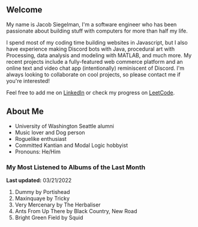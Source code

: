 
## Welcome
My name is Jacob Siegelman, I'm a software engineer who has been passionate about building stuff with computers for more than half my life.

I spend most of my coding time building websites in Javascript, but I also have experience making Discord bots with Java, procedural art with Processing, data analysis and modeling with MATLAB, and much more. My recent projects include a fully-featured web commerce platform and an online text and video chat app (intentionally) reminiscent of Discord. I'm always looking to collaborate on cool projects, so please contact me if you're interested!

Feel free to add me on [LinkedIn](https://www.linkedin.com/in/jacob-siegelman/) or check my progress on [LeetCode](https://leetcode.com/jsiegelman/).

## About Me
- University of Washington Seattle alumni
- Music lover and Dog person
- Roguelike enthusiast
- Committed Kantian and Modal Logic hobbyist
- Pronouns: He/Him

### My Most Listened to Albums of the Last Month
**Last updated:** 03/21/2022 <!-- lfm -->   
1. <!-- lfm -->Dummy by Portishead  
2. <!-- lfm -->Maxinquaye by Tricky  
3. <!-- lfm -->Very Mercenary by The Herbaliser  
4. <!-- lfm -->Ants From Up There by Black Country, New Road  
5. <!-- lfm -->Bright Green Field by Squid  
